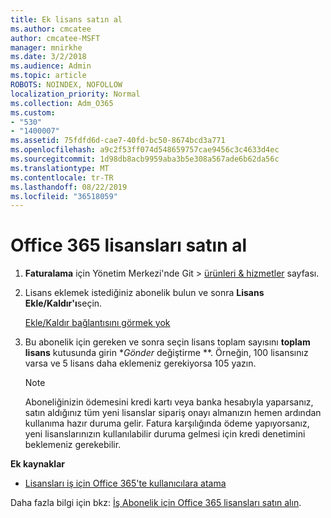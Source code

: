 ```yaml
---
title: Ek lisans satın al
ms.author: cmcatee
author: cmcatee-MSFT
manager: mnirkhe
ms.date: 3/2/2018
ms.audience: Admin
ms.topic: article
ROBOTS: NOINDEX, NOFOLLOW
localization_priority: Normal
ms.collection: Adm_O365
ms.custom:
- "530"
- "1400007"
ms.assetid: 75fdfd6d-cae7-40fd-bc50-8674bcd3a771
ms.openlocfilehash: a9c2f53ff074d548659757cae9456c3c4633d4ec
ms.sourcegitcommit: 1d98db8acb9959aba3b5e308a567ade6b62da56c
ms.translationtype: MT
ms.contentlocale: tr-TR
ms.lasthandoff: 08/22/2019
ms.locfileid: "36518059"
---
```

# <a name="buy-additional-office-365-licenses"></a>Office 365 lisansları satın al

1. **Faturalama** için Yönetim Merkezi'nde Git \> [ürünleri & hizmetler](https://go.microsoft.com/fwlink/p/?linkid=842054) sayfası.

2. Lisans eklemek istediğiniz abonelik bulun ve sonra **Lisans Ekle/Kaldır'ı**seçin.

    [Ekle/Kaldır bağlantısını görmek yok](https://docs.microsoft.com/office365/admin/subscriptions-and-billing/buy-licenses#what-if-i-dont-see-the-addremove-licenses-link)

3. Bu abonelik için gereken ve sonra seçin lisans toplam sayısını **toplam lisans** kutusunda girin **Gönder* değiştirme **. Örneğin, 100 lisansınız varsa ve 5 lisans daha eklemeniz gerekiyorsa 105 yazın.

    > [!NOTE]
    > Aboneliğinizin ödemesini kredi kartı veya banka hesabıyla yaparsanız, satın aldığınız tüm yeni lisanslar sipariş onayı almanızın hemen ardından kullanıma hazır duruma gelir. Fatura karşılığında ödeme yapıyorsanız, yeni lisanslarınızın kullanılabilir duruma gelmesi için kredi denetimini beklemeniz gerekebilir.
  
**Ek kaynaklar**

- [Lisansları iş için Office 365'te kullanıcılara atama](https://docs.microsoft.com/office365/admin/subscriptions-and-billing/assign-licenses-to-users)

Daha fazla bilgi için bkz: [İş Abonelik için Office 365 lisansları satın alın](https://docs.microsoft.com/office365/admin/subscriptions-and-billing/buy-licenses).